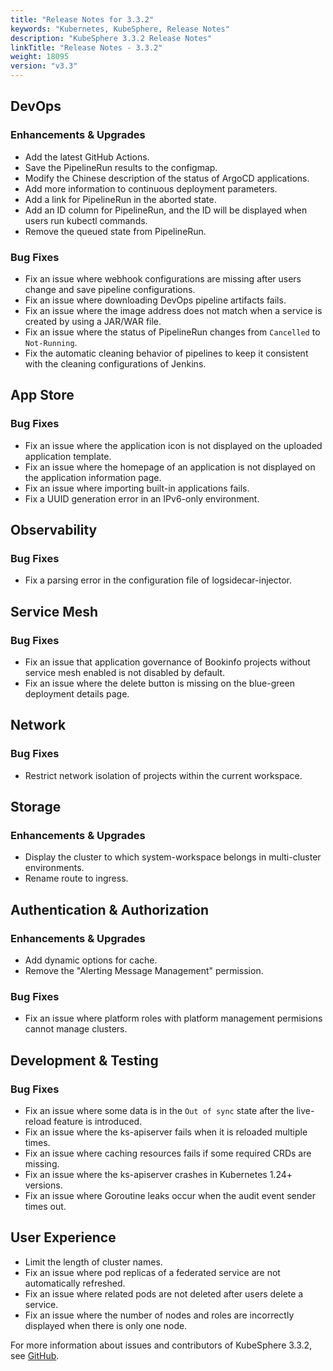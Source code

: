 ```yaml
---
title: "Release Notes for 3.3.2"
keywords: "Kubernetes, KubeSphere, Release Notes"
description: "KubeSphere 3.3.2 Release Notes"
linkTitle: "Release Notes - 3.3.2"
weight: 18095
version: "v3.3"
---
```


## DevOps

### Enhancements & Upgrades

- Add the latest GitHub Actions. 
- Save the PipelineRun results to the configmap. 
- Modify the Chinese description of the status of ArgoCD applications. 
- Add more information to continuous deployment parameters.
- Add a link for PipelineRun in the aborted state.
- Add an ID column for PipelineRun, and the ID will be displayed when users run kubectl commands.
- Remove the queued state from PipelineRun.

### Bug Fixes

- Fix an issue where webhook configurations are missing after users change and save pipeline configurations.
- Fix an issue where downloading DevOps pipeline artifacts fails.
- Fix an issue where the image address does not match when a service is created by using a JAR/WAR file. 
- Fix an issue where the status of PipelineRun changes from `Cancelled` to `Not-Running`.
- Fix the automatic cleaning behavior of pipelines to keep it consistent with the cleaning configurations of Jenkins. 

## App Store

### Bug Fixes

- Fix an issue where the application icon is not displayed on the uploaded application template.
- Fix an issue where the homepage of an application is not displayed on the application information page.
- Fix an issue where importing built-in applications fails.
- Fix a UUID generation error in an IPv6-only environment.

## Observability

### Bug Fixes

- Fix a parsing error in the configuration file of logsidecar-injector.

## Service Mesh

### Bug Fixes

- Fix an issue that application governance of Bookinfo projects without service mesh enabled is not disabled by default.
- Fix an issue where the delete button is missing on the blue-green deployment details page. 

## Network

### Bug Fixes

- Restrict network isolation of projects within the current workspace.

## Storage

### Enhancements & Upgrades

- Display the cluster to which system-workspace belongs in multi-cluster environments. 
- Rename route to ingress.

## Authentication & Authorization

### Enhancements & Upgrades

- Add dynamic options for cache.
- Remove the "Alerting Message Management" permission.

### Bug Fixes

- Fix an issue where platform roles with platform management permisions cannot manage clusters.

## Development & Testing

### Bug Fixes

- Fix an issue where some data is in the `Out of sync` state after the live-reload feature is introduced.
- Fix an issue where the ks-apiserver fails when it is reloaded multiple times.
- Fix an issue where caching resources fails if some required CRDs are missing.
- Fix an issue where the ks-apiserver crashes in Kubernetes 1.24+ versions.
- Fix an issue where Goroutine leaks occur when the audit event sender times out.

## User Experience

- Limit the length of cluster names.
- Fix an issue where pod replicas of a federated service are not automatically refreshed. 
- Fix an issue where related pods are not deleted after users delete a service.
- Fix an issue where the number of nodes and roles are incorrectly displayed when there is only one node.

For more information about issues and contributors of KubeSphere 3.3.2, see [GitHub](https://github.com/kubesphere/kubesphere/blob/master/CHANGELOG/CHANGELOG-3.3.2.md).